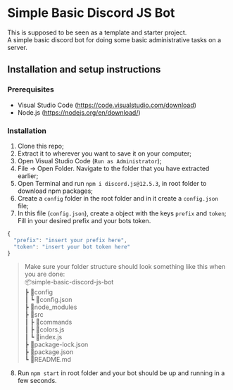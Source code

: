 # Simple Basic Discord JS Bot
This is supposed to be seen as a template and starter project.<br>
A simple basic discord bot for doing some basic administrative tasks on a server.<br>

## Installation and setup instructions

### Prerequisites
* Visual Studio Code (https://code.visualstudio.com/download)
* Node.js (https://nodejs.org/en/download/)

### Installation
1. Clone this repo;
2. Extract it to wherever you want to save it on your computer;
3. Open Visual Studio Code (`Run as Administrator`);
4. File -> Open Folder. Navigate to the folder that you have extracted earlier;
5. Open Terminal and run `npm i discord.js@12.5.3`, in root folder to download npm packages;
6. Create a `config` folder in the root folder and in it create a `config.json` file;
7. In this file (`config.json`), create a object with the keys `prefix` and `token`;
Fill in your desired prefix and your bots token.
```javascript
{
  "prefix": "insert your prefix here",
  "token": "insert your bot token here"
}
```
> Make sure your folder structure should look something like this when you are done:<br>
📦simple-basic-discord-js-bot<br>
┣ 📂config<br>
┃ ┗ 📜config.json<br>
┣ 📂node_modules<br>
┣ 📂src<br>
 ┃ ┣ 📂commands<br>
 ┃ ┣ 📜colors.js<br>
 ┃ ┗ 📜index.js<br>
 ┣ 📜package-lock.json<br>
 ┣ 📜package.json<br>
 ┗ 📜README.md<br>
8. Run `npm start` in root folder and your bot should be up and running in a few seconds.

